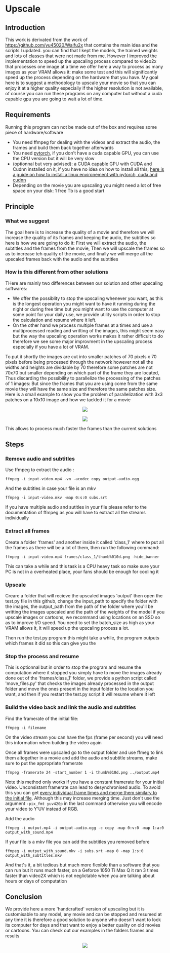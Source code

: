 # Upscale
## Introduction
This work is derivated from the work of https://github.com/yu45020/Waifu2x that contains the main idea and the scripts I updated. you can find that I kept the models, the trained weights and lots of classes that were not made from me. However I improved the implementation to speed up the upscaling process compared to video2x that processes one image at a time we offer here a way to process as many images as your VRAM allows it: make some test and this will significantly speed up the process depending on the hardware that you have.
My goal here is to suggest a methodology to upscale your movie so that you can enjoy it at a higher quality especially if the higher resolution is not available, of course you can run these programs on any computer but without a cuda capable gpu you are going to wait a lot of time.

## Requirements
Running this program can not be made out of the box and requires some piece of hardware/software

* You need ffmpeg for dealing with the videos and extract the audio, the frames and build them back together afterwards
* You need [pytorch](https://pytorch.org/), if you don't have a cuda capable GPU, you can use the CPU version but it will be very slow
* (optionnal but very advised): a CUDA capable GPU with CUDA and Cudnn installed on it, if you have no idea on how to install all this, [here is a guide on how to install a linux environement with pytorch, cuda and cudnn](https://github.com/williampiat3/DeepLearningOnGamingLaptop)
* Depending on the movie you are upscaling you might need a lot of free space on your disk: 1 free Tb is a good start


## Principle
### What we suggest
The goal here is to increase the quality of a movie and therefore we will increase the quality of its frames and keeping the audio, the subtitles so here is how we are going to do it: First we will extract the audio, the subtitles and the frames from the movie, Then we will upscale the frames so as to increase teh quality of the movie, and finally we will merge all the upscaled frames back with the audio and the subtitles

### How is this different from other solutions
THere are mainly two differences between our solution and other upscaling softwares:
* We offer the possiblity to stop the upscaling whenever you want, as this is the longest operation you might want to have it running during the night or during free time but you might want to use the computer at some point for your daily use, we provide utility scripts in order to stop the calculation and resume where it left.
* On the other hand we process multiple frames at a times and use a multiprocessed reading and writting of the images, this might seem easy but the way the upscaling operation works makes it rather difficult to do therefore we see some major improvment in the upscaling process especially if you have a lot of VRAM. 

To put it shortly the images are cut into smaller patches of 70 pixels x 70 pixels before being processed through the network however not all the widths and heights are dividable by 70 therefore some patches are not 70x70 but smaller depending on which part of the frame they are located, Thus discarding the possibility to parallelize the processing of the patches of 1 images: But since the frames that you are using come from the same movie they will have the same size and therefore the same patches size. Here is a small example to show you the problem of parallelization with 3x3 patches on a 10x10 image and how we tackled it for a movie
<p align="center">
 <img src="./illustrations/Capture.PNG">
</p>
<p align="center">
 <img src="./illustrations/Capture2.PNG">
</p>
This allows to process much faster the frames than the current solutions

## Steps

### Remove audio and subtitles
Use ffmpeg to extract the audio :
```
ffmpeg -i input-video.mp4 -vn -acodec copy output-audio.ogg
```
And the subtitles in case your file is an mkv
```
ffmpeg -i input-video.mkv -map 0:s:0 subs.srt
```
If you have multiple audio and sutitles in your file please refer to the documentation of ffmpeg as you will have to extract all the streams individually

### Extract all frames
Create a folder 'frames' and another inside it called 'class_1' where to put all the frames as there will be a lot of them, then run the following command:
```
ffmpeg -i input-video.mp4 frames/class_1/thumb%010d.png -hide_banner
```
This can take a while and this task is a CPU heavy task so make sure your PC is not in a overheated place, your fans should be enough for cooling it

### Upscale
Creare a folder that will recieve the upscaled images 'output' then open the test.py file in this github, change the input_path to specify the folder with the images, the output_path from the path of the folder where you'll be writting the images upscaled and the path of the weights of the model if you upscale images or cartoons, we recommand using locations on an SSD so as to improve I/O speed. You need to set the batch_size as high as your VRAM allows it, it will speed up the upscaling process a lot.

Then run the test.py program this might take a while, the program outputs which frames it did so this can give you the

### Stop the process and resume
This is optionnal but in order to stop the program and resume the computation where it stopped you simply have to move the images already done out of the 'frames/class_1' folder, we provide a python script called 'move_files.py' that checks the images already processed in the output folder and move the ones present in the input folder to the location you want, and then if you restart the test.py script it will resume where it left

### Build the video back and link the audio and subtitles
Find the framerate of the initial file:
```
ffmpeg -i filename
```
On the video stream you can have the fps (frame per second) you will need this information when building the video again

Once all frames were upscaled go to the output folder and use ffmeg to link them altogether in a movie and add the audio and subtitle streams, make sure to put the appropriate framerate
```
ffmpeg -framerate 24 -start_number 1 -i thumb%010d.png ../output.mp4
```
Note this method only works if you have a constant framerate for your initial video. Unconsistant framerate can lead to desynchronised audio.
To avoid this you can get [every individual frame times and merge them similary to the initial file](https://video.stackexchange.com/questions/24976/set-display-time-of-individual-frames-in-ffmpeg). Although this may increase merging time.
Just don't use the argument `-pix_fmt yuv420p` in the last command otherwise you will encode your video to Y'UV instead of RGB.

Add the audio 
```
ffmpeg -i output.mp4 -i output-audio.ogg -c copy -map 0:v:0 -map 1:a:0 output_with_sound.mp4
```

If your file is a mkv file you can add the subtitles you removed before
```
ffmpeg -i output_with_sound.mkv -i subs.srt -map 0 -map 1:s:0 output_with_subtitles.mkv
```
And that's it, a bit tedious but much more flexible than a software that you can run but it runs much faster, on a Geforce 1050 Ti Max Q it ran 3 times faster than video2X which is not neglictable when you are talking about hours or days of computation

## Conclusion
We provide here a more 'handcrafted' version of upscaling but it is customisable to any model, any movie and can be stopped and resumed at any time it is therefore a good solution to anyone who doesn't want to lock its computer for days and that want to enjoy a better quality on old movies or cartoons. You can check out our examples in the folders frames and results
<p align="center">
 <img src="./illustrations/comparison.png">
</p>

